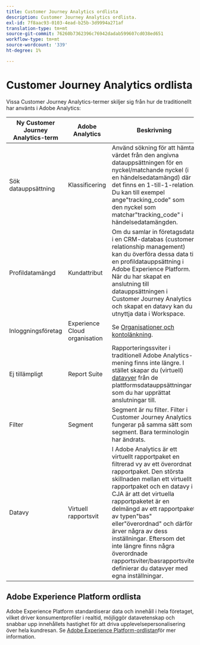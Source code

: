 ```yaml
---
title: Customer Journey Analytics ordlista
description: Customer Journey Analytics ordlista.
exl-id: 7f8aac93-0103-4ead-b25b-3d9994a271af
translation-type: tm+mt
source-git-commit: 76260b7362396c76942dadab599607cd038ed651
workflow-type: tm+mt
source-wordcount: '339'
ht-degree: 1%

---
```


# Customer Journey Analytics ordlista

Vissa Customer Journey Analytics-termer skiljer sig från hur de traditionellt har använts i Adobe Analytics:

| Ny Customer Journey Analytics-term | Adobe Analytics | Beskrivning |
|---|---|---|
| Sök datauppsättning | Klassificering | Använd sökning för att hämta värdet från den angivna datauppsättningen för en nyckel/matchande nyckel (i en händelsedatamängd) där det finns en 1-till-1-relation. Du kan till exempel ange&quot;tracking_code&quot; som den nyckel som matchar&quot;tracking_code&quot; i händelsedatamängden. |
| Profildatamängd | Kundattribut | Om du samlar in företagsdata i en CRM-databas (customer relationship management) kan du överföra dessa data till en profildatauppsättning i Adobe Experience Platform. När du har skapat en anslutning till datauppsättningen i Customer Journey Analytics och skapat en datavy kan du utnyttja data i Workspace. |
| Inloggningsföretag | Experience Cloud organisation | Se [Organisationer och kontolänkning](https://docs.adobe.com/content/help/en/core-services/interface/manage-users-and-products/organizations.html#topic_C31CB834F109465A82ED57FF0563B3F1). |
| Ej tillämpligt | Report Suite | Rapporteringssviter i traditionell Adobe Analytics-mening finns inte längre. I stället skapar du (virtuell) [datavyer](/help/data-views/create-dataview.md) från de plattformsdatauppsättningar som du har upprättat anslutningar till. |
| Filter | Segment | Segment är nu filter. Filter i Customer Journey Analytics fungerar på samma sätt som segment. Bara terminologin har ändrats. |
| Datavy | Virtuell rapportsvit | I Adobe Analytics är ett virtuellt rapportpaket en filtrerad vy av ett överordnat rapportpaket. Den största skillnaden mellan ett virtuellt rapportpaket och en datavy i CJA är att det virtuella rapportpaketet är en delmängd av ett rapportpaket av typen&quot;bas&quot; eller&quot;överordnad&quot; och därför ärver några av dess inställningar. Eftersom det inte längre finns några överordnade rapportsviter/basrapportsviter definierar du datavyer med egna inställningar. |

## Adobe Experience Platform ordlista

Adobe Experience Platform standardiserar data och innehåll i hela företaget, vilket driver konsumentprofiler i realtid, möjliggör datavetenskap och snabbar upp innehållets hastighet för att driva upplevelsepersonalisering över hela kundresan.
Se [Adobe Experience Platform-ordlistan](https://www.adobe.io/apis/experienceplatform/home/services/acp-glossary.html)för mer information.
